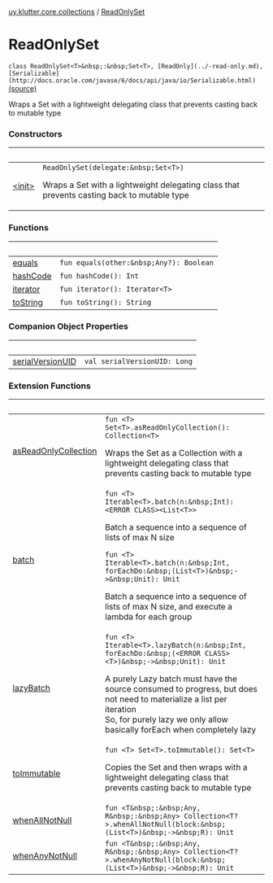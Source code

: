 [uy.klutter.core.collections](../index.md) / [ReadOnlySet](.)


# ReadOnlySet
`class ReadOnlySet<T>&nbsp;:&nbsp;Set<T>, [ReadOnly](../-read-only.md), [Serializable](http://docs.oracle.com/javase/6/docs/api/java/io/Serializable.html)` [(source)](https://github.com/kohesive/klutter/blob/master/core-jdk6/src/main/kotlin/uy/klutter/core/common/Immutable.kt#L138)

Wraps a Set with a lightweight delegating class that prevents casting back to mutable type



### Constructors

|&nbsp;|&nbsp;|
|---|---|
| [&lt;init&gt;](-init-.md) | `ReadOnlySet(delegate:&nbsp;Set<T>)`<p>Wraps a Set with a lightweight delegating class that prevents casting back to mutable type</p> |

### Functions

|&nbsp;|&nbsp;|
|---|---|
| [equals](equals.md) | `fun equals(other:&nbsp;Any?): Boolean` |
| [hashCode](hash-code.md) | `fun hashCode(): Int` |
| [iterator](iterator.md) | `fun iterator(): Iterator<T>` |
| [toString](to-string.md) | `fun toString(): String` |

### Companion Object Properties

|&nbsp;|&nbsp;|
|---|---|
| [serialVersionUID](serial-version-u-i-d.md) | `val serialVersionUID: Long` |

### Extension Functions

|&nbsp;|&nbsp;|
|---|---|
| [asReadOnlyCollection](../kotlin.collections.-set/as-read-only-collection.md) | `fun <T> Set<T>.asReadOnlyCollection(): Collection<T>`<p>Wraps the Set as a Collection with a lightweight delegating class that prevents casting back to mutable type</p> |
| [batch](../kotlin.collections.-iterable/batch.md) | `fun <T> Iterable<T>.batch(n:&nbsp;Int): <ERROR CLASS><List<T>>`<p>Batch a sequence into a sequence of lists of max N size</p>`fun <T> Iterable<T>.batch(n:&nbsp;Int, forEachDo:&nbsp;(List<T>)&nbsp;->&nbsp;Unit): Unit`<p>Batch a sequence into a sequence of lists of max N size, and execute a lambda for each group</p> |
| [lazyBatch](../kotlin.collections.-iterable/lazy-batch.md) | `fun <T> Iterable<T>.lazyBatch(n:&nbsp;Int, forEachDo:&nbsp;(<ERROR CLASS><T>)&nbsp;->&nbsp;Unit): Unit`<p>A purely Lazy batch must have the source consumed to progress, but does not need to materialize a list per iteration<br/>So, for purely lazy we only allow basically forEach when completely lazy</p> |
| [toImmutable](../kotlin.collections.-set/to-immutable.md) | `fun <T> Set<T>.toImmutable(): Set<T>`<p>Copies the Set and then wraps with a lightweight delegating class that prevents casting back to mutable type</p> |
| [whenAllNotNull](../../uy.klutter.core.common/kotlin.collections.-collection/when-all-not-null.md) | `fun <T&nbsp;:&nbsp;Any, R&nbsp;:&nbsp;Any> Collection<T?>.whenAllNotNull(block:&nbsp;(List<T>)&nbsp;->&nbsp;R): Unit` |
| [whenAnyNotNull](../../uy.klutter.core.common/kotlin.collections.-collection/when-any-not-null.md) | `fun <T&nbsp;:&nbsp;Any, R&nbsp;:&nbsp;Any> Collection<T?>.whenAnyNotNull(block:&nbsp;(List<T>)&nbsp;->&nbsp;R): Unit` |

